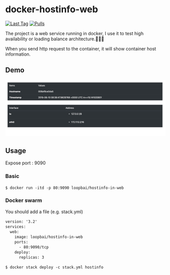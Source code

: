 # docker-hostinfo-web
[![Last Tag](https://badgen.net/github/tag/loopbai/docker-hostinfo-web)](https://github.com/loopbai/docker-hostinfo-web)
[![Pulls](https://badgen.net/docker/pulls/loopbai/hostinfo-in-web)](https://hub.docker.com/r/loopbai/hostinfo-in-web)

The project is a web service running in docker, I use it to test high availability or loading balance architecture.🔨🔨🔨

When you send http request to the container, it will show container host information.

## Demo
![image](https://raw.githubusercontent.com/loopbai/docker-hostinfo-web/master/docs/images/demo.jpg)

## Usage

Expose port : 9090

### Basic

`$ docker run -itd -p 80:9090 loopbai/hostinfo-in-web`

### Docker swarm

You should add a file (e.g. stack.yml)

```
version: '3.2'
services:
  web:
    image: loopbai/hostinfo-in-web
    ports:
      - 80:9090/tcp
    deploy:
      replicas: 3
```

`$ docker stack deploy -c stack.yml hostinfo`

